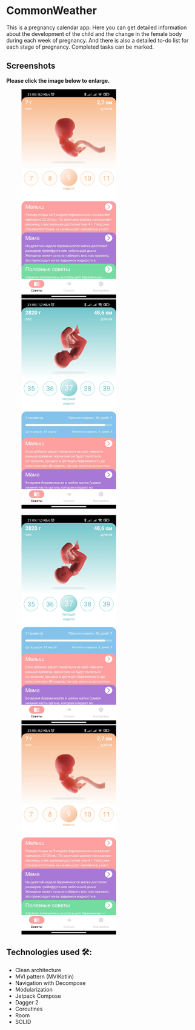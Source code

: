 # CommonWeather
This is a pregnancy calendar app. Here you can get detailed information about the development of the child and the change in the female body during each week of pregnancy. 
And there is also a detailed to-do list for each stage of pregnancy. Completed tasks can be marked.

## Screenshots

**Please click the image below to enlarge.**

<img src="sample/screenshot_1.webp" height="550" width="250" hspace="40"><img src="sample/screenshot_2.webp" height="550" width="250" hspace="40">

<img src="sample/screenshot_2.webp" height="550" width="250" hspace="40"><img src="sample/screenshot_1.webp" height="550" width="250" hspace="40">

## Technologies used 🛠:

- Clean architecture
- MVI pattern (MVIKotlin)
- Navigation with Decompose
- Modularization
- Jetpack Compose
- Dagger 2
- Coroutines
- Room
- SOLID



